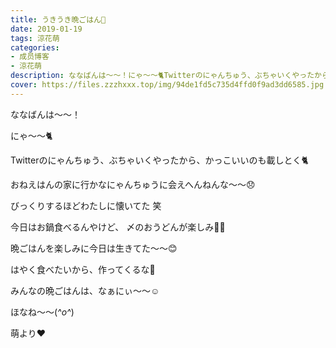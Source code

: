 ```yaml
---
title: うきうき晩ごはん🍲
date: 2019-01-19
tags: 涼花萌
categories: 
- 成员博客
- 涼花萌
description: ななばんは〜〜！にゃ〜〜🐈Twitterのにゃんちゅう、ぶちゃいくやったから、かっこいいのも載しとく🐈おねえはんの家に行かなにゃんちゅうに会えへんねんな〜〜😞...
cover: https://files.zzzhxxx.top/img/94de1fd5c735d4ffd0f9ad3dd6585.jpg 
---
```






ななばんは〜〜！




にゃ〜〜🐈






Twitterのにゃんちゅう、ぶちゃいくやったから、かっこいいのも載しとく🐈




おねえはんの家に行かなにゃんちゅうに会えへんねんな〜〜😞


びっくりするほどわたしに懐いてた 笑







今日はお鍋食べるんやけど、
〆のおうどんが楽しみ💓💓


晩ごはんを楽しみに今日は生きてた〜〜😊


はやく食べたいから、作ってくるな🍲






みんなの晩ごはんは、なぁにぃ〜〜☺️







ほなね〜〜(*^o^*)



萌より❤︎


